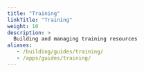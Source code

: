 ```yaml
---
title: "Training"
linkTitle: "Training"
weight: 10
description: >
  Building and managing training resources
aliases:
   - /building/guides/training/
   - /apps/guides/training/
---
```

